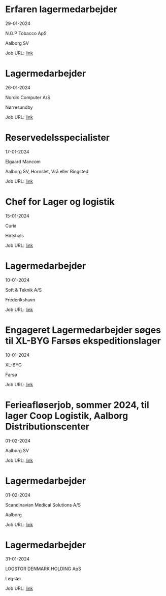 # Erfaren lagermedarbejder
29-01-2024

N.G.P Tobacco ApS

Aalborg SV

Job URL: [link](https://www.jobindex.dk/jobannonce/501508/erfaren-lagermedarbejder)


# Lagermedarbejder
26-01-2024

Nordic Computer A/S

Nørresundby

Job URL: [link](https://www.jobindex.dk/jobannonce/501354/lagermedarbejder)


# Reservedelsspecialister
17-01-2024

Elgaard Mancom

Aalborg SV, Hornslet, Vrå eller Ringsted

Job URL: [link](https://elgaardmancom.dk/rekruttering/ledige-stillinger/?hr=show-job%2F180167%26locale%3Dda_DK)


# Chef for Lager og logistik
15-01-2024

Curia

Hirtshals

Job URL: [link](https://www.curia.dk/ledige-stillinger?jobid=22141&locale=da_DK)


# Lagermedarbejder
10-01-2024

Soft & Teknik A/S

Frederikshavn

Job URL: [link](https://www.jobindex.dk/jobannonce/499891/lagermand)


# Engageret Lagermedarbejder søges til XL-BYG Farsøs ekspeditionslager
10-01-2024

XL-BYG

Farsø

Job URL: [link](https://app.elvium.com/da/positions/24535/job_posting?referer_host=www.jobindex.dk)


# Ferieafløserjob, sommer 2024, til lager Coop Logistik, Aalborg Distributionscenter
01-02-2024



Aalborg SV

Job URL: [link](https://www.nordjyskejob.dk/resultat/ferieafloeserjob-sommer-2024-til-lager-coop-logistik-aalborg-distrib-lja-85298696.aspx?jobId=LJA-85298696&list=SearchResultsJobsIds&index=9&querydesc=SearchJobQueryDescription&viewedfrom=1)


# Lagermedarbejder
01-02-2024

Scandinavian Medical Solutions A/S

Aalborg

Job URL: [link](https://www.nordjyskejob.dk/resultat/lagermedarbejder-lja-85298240.aspx?jobId=LJA-85298240&list=SearchResultsJobsIds&index=10&querydesc=SearchJobQueryDescription&viewedfrom=1)


# Lagermedarbejder
31-01-2024

LOGSTOR DENMARK HOLDING ApS

Løgstør

Job URL: [link](https://www.jobindex.dk/jobannonce/r12262968/lagermedarbejder)


